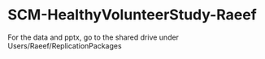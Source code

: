 # SCM-HealthyVolunteerStudy-Raeef
For the data and pptx, go to the shared drive under Users/Raeef/ReplicationPackages
